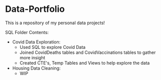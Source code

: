 # Data-Portfolio
This is a repository of my personal data projects!

SQL Folder Contents:
  - Covid Data Exploration:
      - Used SQL to explore Covid Data
      - Joined CovidDeaths tables and CovidVaccinations tables to gather more insight
      - Created CTE's, Temp Tables and Views to help explore the data
  - Housing Data Cleaning:
      - WIP
